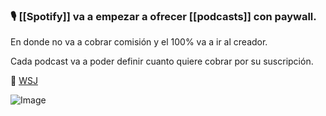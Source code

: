 ### 🎙️ [[Spotify]] va a empezar a ofrecer [[podcasts]] con paywall.

En donde no va a cobrar comisión y el 100% va a ir al creador.

Cada podcast va a poder definir cuanto quiere cobrar por su suscripción.

🔗 [WSJ](https://www.wsj.com/articles/apple-spotify-and-the-new-battle-over-who-wins-podcasting-11619170206?mod=djemalertNEWS)

![Image](https://pbs.twimg.com/media/Ezp9pZqX0AEwGzP?format=jpg&name=large)